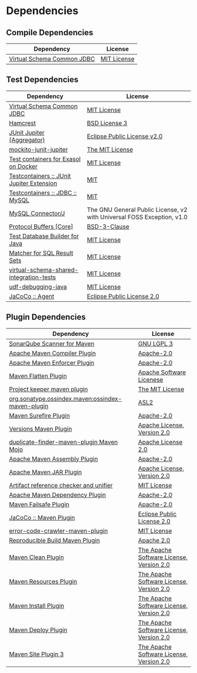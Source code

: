 <!-- @formatter:off -->
# Dependencies

## Compile Dependencies

| Dependency                      | License          |
| ------------------------------- | ---------------- |
| [Virtual Schema Common JDBC][0] | [MIT License][1] |

## Test Dependencies

| Dependency                                      | License                                                                |
| ----------------------------------------------- | ---------------------------------------------------------------------- |
| [Virtual Schema Common JDBC][0]                 | [MIT License][1]                                                       |
| [Hamcrest][2]                                   | [BSD License 3][3]                                                     |
| [JUnit Jupiter (Aggregator)][4]                 | [Eclipse Public License v2.0][5]                                       |
| [mockito-junit-jupiter][6]                      | [The MIT License][7]                                                   |
| [Test containers for Exasol on Docker][8]       | [MIT License][9]                                                       |
| [Testcontainers :: JUnit Jupiter Extension][10] | [MIT][11]                                                              |
| [Testcontainers :: JDBC :: MySQL][10]           | [MIT][11]                                                              |
| [MySQL Connector/J][12]                         | The GNU General Public License, v2 with Universal FOSS Exception, v1.0 |
| [Protocol Buffers [Core]][13]                   | [BSD-3-Clause][14]                                                     |
| [Test Database Builder for Java][15]            | [MIT License][16]                                                      |
| [Matcher for SQL Result Sets][17]               | [MIT License][18]                                                      |
| [virtual-schema-shared-integration-tests][19]   | [MIT License][20]                                                      |
| [udf-debugging-java][21]                        | [MIT License][22]                                                      |
| [JaCoCo :: Agent][23]                           | [Eclipse Public License 2.0][24]                                       |

## Plugin Dependencies

| Dependency                                              | License                                        |
| ------------------------------------------------------- | ---------------------------------------------- |
| [SonarQube Scanner for Maven][25]                       | [GNU LGPL 3][26]                               |
| [Apache Maven Compiler Plugin][27]                      | [Apache-2.0][28]                               |
| [Apache Maven Enforcer Plugin][29]                      | [Apache-2.0][28]                               |
| [Maven Flatten Plugin][30]                              | [Apache Software Licenese][28]                 |
| [Project keeper maven plugin][31]                       | [The MIT License][32]                          |
| [org.sonatype.ossindex.maven:ossindex-maven-plugin][33] | [ASL2][34]                                     |
| [Maven Surefire Plugin][35]                             | [Apache-2.0][28]                               |
| [Versions Maven Plugin][36]                             | [Apache License, Version 2.0][28]              |
| [duplicate-finder-maven-plugin Maven Mojo][37]          | [Apache License 2.0][38]                       |
| [Apache Maven Assembly Plugin][39]                      | [Apache-2.0][28]                               |
| [Apache Maven JAR Plugin][40]                           | [Apache License, Version 2.0][28]              |
| [Artifact reference checker and unifier][41]            | [MIT License][42]                              |
| [Apache Maven Dependency Plugin][43]                    | [Apache-2.0][28]                               |
| [Maven Failsafe Plugin][44]                             | [Apache-2.0][28]                               |
| [JaCoCo :: Maven Plugin][45]                            | [Eclipse Public License 2.0][24]               |
| [error-code-crawler-maven-plugin][46]                   | [MIT License][47]                              |
| [Reproducible Build Maven Plugin][48]                   | [Apache 2.0][34]                               |
| [Maven Clean Plugin][49]                                | [The Apache Software License, Version 2.0][34] |
| [Maven Resources Plugin][50]                            | [The Apache Software License, Version 2.0][34] |
| [Maven Install Plugin][51]                              | [The Apache Software License, Version 2.0][34] |
| [Maven Deploy Plugin][52]                               | [The Apache Software License, Version 2.0][34] |
| [Maven Site Plugin 3][53]                               | [The Apache Software License, Version 2.0][34] |

[0]: https://github.com/exasol/virtual-schema-common-jdbc/
[1]: https://github.com/exasol/virtual-schema-common-jdbc/blob/main/LICENSE
[2]: http://hamcrest.org/JavaHamcrest/
[3]: http://opensource.org/licenses/BSD-3-Clause
[4]: https://junit.org/junit5/
[5]: https://www.eclipse.org/legal/epl-v20.html
[6]: https://github.com/mockito/mockito
[7]: https://github.com/mockito/mockito/blob/main/LICENSE
[8]: https://github.com/exasol/exasol-testcontainers/
[9]: https://github.com/exasol/exasol-testcontainers/blob/main/LICENSE
[10]: https://testcontainers.org
[11]: http://opensource.org/licenses/MIT
[12]: http://dev.mysql.com/doc/connector-j/en/
[13]: https://developers.google.com/protocol-buffers
[14]: https://opensource.org/licenses/BSD-3-Clause
[15]: https://github.com/exasol/test-db-builder-java/
[16]: https://github.com/exasol/test-db-builder-java/blob/main/LICENSE
[17]: https://github.com/exasol/hamcrest-resultset-matcher/
[18]: https://github.com/exasol/hamcrest-resultset-matcher/blob/main/LICENSE
[19]: https://github.com/exasol/virtual-schema-shared-integration-tests/
[20]: https://github.com/exasol/virtual-schema-shared-integration-tests/blob/main/LICENSE
[21]: https://github.com/exasol/udf-debugging-java/
[22]: https://github.com/exasol/udf-debugging-java/blob/main/LICENSE
[23]: https://www.eclemma.org/jacoco/index.html
[24]: https://www.eclipse.org/legal/epl-2.0/
[25]: http://sonarsource.github.io/sonar-scanner-maven/
[26]: http://www.gnu.org/licenses/lgpl.txt
[27]: https://maven.apache.org/plugins/maven-compiler-plugin/
[28]: https://www.apache.org/licenses/LICENSE-2.0.txt
[29]: https://maven.apache.org/enforcer/maven-enforcer-plugin/
[30]: https://www.mojohaus.org/flatten-maven-plugin/
[31]: https://github.com/exasol/project-keeper/
[32]: https://github.com/exasol/project-keeper/blob/main/LICENSE
[33]: https://sonatype.github.io/ossindex-maven/maven-plugin/
[34]: http://www.apache.org/licenses/LICENSE-2.0.txt
[35]: https://maven.apache.org/surefire/maven-surefire-plugin/
[36]: https://www.mojohaus.org/versions/versions-maven-plugin/
[37]: https://basepom.github.io/duplicate-finder-maven-plugin
[38]: http://www.apache.org/licenses/LICENSE-2.0.html
[39]: https://maven.apache.org/plugins/maven-assembly-plugin/
[40]: https://maven.apache.org/plugins/maven-jar-plugin/
[41]: https://github.com/exasol/artifact-reference-checker-maven-plugin/
[42]: https://github.com/exasol/artifact-reference-checker-maven-plugin/blob/main/LICENSE
[43]: https://maven.apache.org/plugins/maven-dependency-plugin/
[44]: https://maven.apache.org/surefire/maven-failsafe-plugin/
[45]: https://www.jacoco.org/jacoco/trunk/doc/maven.html
[46]: https://github.com/exasol/error-code-crawler-maven-plugin/
[47]: https://github.com/exasol/error-code-crawler-maven-plugin/blob/main/LICENSE
[48]: http://zlika.github.io/reproducible-build-maven-plugin
[49]: http://maven.apache.org/plugins/maven-clean-plugin/
[50]: http://maven.apache.org/plugins/maven-resources-plugin/
[51]: http://maven.apache.org/plugins/maven-install-plugin/
[52]: http://maven.apache.org/plugins/maven-deploy-plugin/
[53]: http://maven.apache.org/plugins/maven-site-plugin/
